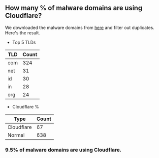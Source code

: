 ## How many % of malware domains are using Cloudflare?


We downloaded the malware domains from [here](https://urlhaus.abuse.ch) and filter out duplicates.
Here's the result.


[//]: # (start replacement)


- Top 5 TLDs

| TLD | Count |
| --- | --- |
| com | 324 |
| net | 31 |
| id | 30 |
| in | 28 |
| org | 24 |


- Cloudflare %

| Type | Count |
| --- | --- |
| Cloudflare | 67 |
| Normal | 638 |


### 9.5% of malware domains are using Cloudflare.